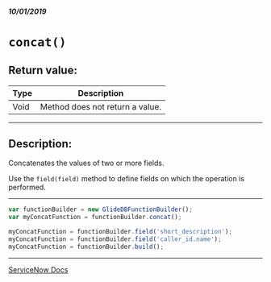##### 10/01/2019
# `concat()`

## Return value:
| Type | Description |
|---|---|
| Void | Method does not return a value. |

---

## Description:
Concatenates the values of two or more fields.

Use the `field(field)` method to define fields on which the operation is performed.

---

```js
var functionBuilder = new GlideDBFunctionBuilder();
var myConcatFunction = functionBuilder.concat();

myConcatFunction = functionBuilder.field('short_description');
myConcatFunction = functionBuilder.field('caller_id.name');
myConcatFunction = functionBuilder.build();
```

---

[ServiceNow Docs](https://developer.servicenow.com/app.do#!/api_doc?v=newyork&id=GlideDBFBScoped-concat)